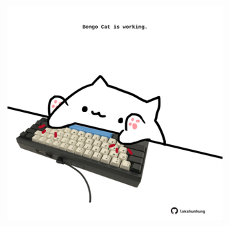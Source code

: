 <!-- built at 11/04/2024, 14:00:43 UTC -->
<p align="center">
  <img width="500" height="500" src="./ReadmeImage.svg">
</p>
